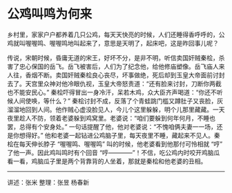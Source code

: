# 公鸡叫鸣为何来

乡村里，家家户户都养着几只公鸡，每天天快亮的时候，人们还睡得香呼呼的，公鸡就叫喔喔鸣、喔喔鸣地叫起来了，意思是天明了，起床吧，这是昨回事儿呢？

传说，宋朝时候，昏庸无道的宋王，好坏不分，是非不明，听信卖国奸贼秦桧，杀害了忠心保国的岳飞。岳飞被害后，人们为了纪念他，给他修庙塑像。岳飞庙人来人往，香烟不断。卖国奸贼秦桧良心丧尽，坏事做绝，死后却到玉皇大帝面前讨封去了。天宫里众神对他冷眼仇视，玉皇大帝怒责道：“还有脸来讨封，刀断你两截也不能安民心。” 秦桧吓得冒出一身冷汗，呆若木鸡，众大臣齐声喝道：“你还不听候人间使唤，等什么？” 秦桧讨封不成，反落了个青蛙跳门槛又蹲肚子又丧脸，灰溜溜地回到人间。他作贼心虚没脸见人，今儿个这里躲躲，明个儿那里藏藏。一天夜里趁人不防，领着老婆躲到鸡窝里。老婆说：“咱们要躲到何年何月，不睡也罢，总得有个安身处。” 一句话提醒了他，他对老婆说：“不愧咱俩夫妻一一场，还是你想得好。” 他和老婆一起钻进公鸡脑子里，每天夜里不睡，藏起来不见人。秦桧在每天伸长脖子 “喔喔鸣、喔喔鸣” 叫的时候，他老婆看到他那付可怜相就 “哼” 了他一声。因此鸡叫鸣时有个回音 “哼————”！不信，吃公鸡内时咬开鸡脑瓜看一看，鸡脑瓜子里是两个背靠背的人坐着，那就是秦桧和他老婆的丑相。

---

讲述：张米
整理：张昱 杨春新

